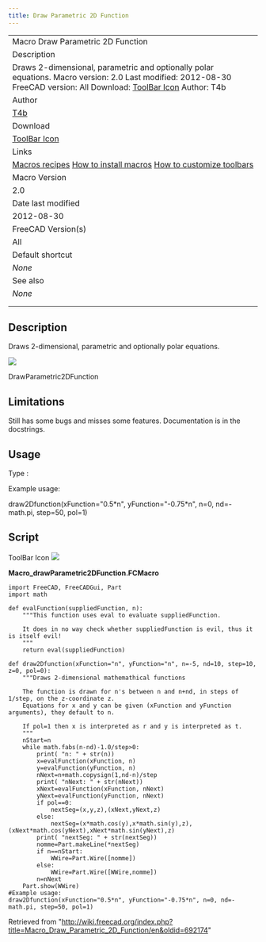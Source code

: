 ```yaml
---
title: Draw Parametric 2D Function
---
```


|                                                                                                                                                                                                                                                           |
| --------------------------------------------------------------------------------------------------------------------------------------------------------------------------------------------------------------------------------------------------------- |
| Macro Draw Parametric 2D Function                                                                                                                                                                                                                         |
| Description                                                                                                                                                                                                                                               |
| Draws 2-dimensional, parametric and optionally polar equations. Macro version: 2.0 Last modified: 2012-08-30 FreeCAD version: All Download: [ToolBar Icon](https://www.freecadweb.org/wiki/images/0/03/Macro_Draw_Parametric_2D_Function.png) Author: T4b |
| Author                                                                                                                                                                                                                                                    |
| [T4b](/index.php?title=User:T4b&action=edit&redlink=1 "User:T4b (page does not exist)")                                                                                                                                                                   |
| Download                                                                                                                                                                                                                                                  |
| [ToolBar Icon](https://www.freecadweb.org/wiki/images/0/03/Macro_Draw_Parametric_2D_Function.png)                                                                                                                                                         |
| Links                                                                                                                                                                                                                                                     |
| [Macros recipes](/Macros_recipes "Macros recipes") [How to install macros](/How_to_install_macros "How to install macros") [How to customize toolbars](/Customize_Toolbars "Customize Toolbars")                                                          |
| Macro Version                                                                                                                                                                                                                                             |
| 2.0                                                                                                                                                                                                                                                       |
| Date last modified                                                                                                                                                                                                                                        |
| 2012-08-30                                                                                                                                                                                                                                                |
| FreeCAD Version(s)                                                                                                                                                                                                                                        |
| All                                                                                                                                                                                                                                                       |
| Default shortcut                                                                                                                                                                                                                                          |
| _None_                                                                                                                                                                                                                                                    |
| See also                                                                                                                                                                                                                                                  |
| _None_                                                                                                                                                                                                                                                    |
|                                                                                                                                                                                                                                                           |
|                                                                                                                                                                                                                                                           |

## Description

Draws 2-dimensional, parametric and optionally polar equations.

![](/images/Macro_drawParametric2Dfunction.png)

DrawParametric2DFunction

## Limitations

Still has some bugs and misses some features. Documentation is in the docstrings.

## Usage

Type :

Example usage:

draw2Dfunction(xFunction="0.5\*n", yFunction="-0.75\*n", n=0, nd=-math.pi, step=50, pol=1)

## Script

ToolBar Icon ![](/images/Macro_Draw_Parametric_2D_Function.png)

**Macro_drawParametric2DFunction.FCMacro**

```
import FreeCAD, FreeCADGui, Part
import math

def evalFunction(suppliedFunction, n):
	"""This function uses eval to evaluate suppliedFunction.

	It does in no way check whether suppliedFunction is evil, thus it is itself evil!
	"""
	return eval(suppliedFunction)

def draw2Dfunction(xFunction="n", yFunction="n", n=-5, nd=10, step=10, z=0, pol=0):
	"""Draws 2-dimensional mathemathical functions

	The function is drawn for n's between n and n+nd, in steps of 1/step, on the z-coordinate z.
	Equations for x and y can be given (xFunction and yFunction arguments), they default to n.

	If pol=1 then x is interpreted as r and y is interpreted as t.
	"""
	nStart=n
	while math.fabs(n-nd)-1.0/step>0:
		print( "n: " + str(n))
		x=evalFunction(xFunction, n)
		y=evalFunction(yFunction, n)
		nNext=n+math.copysign(1,nd-n)/step
		print( "nNext: " + str(nNext))
		xNext=evalFunction(xFunction, nNext)
		yNext=evalFunction(yFunction, nNext)
		if pol==0:
			nextSeg=(x,y,z),(xNext,yNext,z)
		else:
			nextSeg=(x*math.cos(y),x*math.sin(y),z),(xNext*math.cos(yNext),xNext*math.sin(yNext),z)
		print( "nextSeg: " + str(nextSeg))
		nomme=Part.makeLine(*nextSeg)
		if n==nStart:
			WWire=Part.Wire([nomme])
		else:
			WWire=Part.Wire([WWire,nomme])
		n=nNext
	Part.show(WWire)
#Example usage:
draw2Dfunction(xFunction="0.5*n", yFunction="-0.75*n", n=0, nd=-math.pi, step=50, pol=1)
```

Retrieved from "<http://wiki.freecad.org/index.php?title=Macro_Draw_Parametric_2D_Function/en&oldid=692174>"
